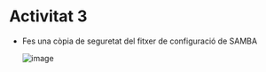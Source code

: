 # Activitat 3

- Fes una còpia de seguretat del fitxer de configuració de SAMBA

  ![image](https://github.com/user-attachments/assets/2227ed8e-6ad1-4840-9e27-1aa97f55a680)

  
